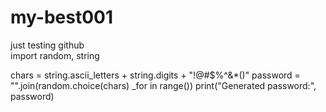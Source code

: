 # my-best001
just testing github  
import random, string

chars = string.ascii_letters + string.digits + "!@#$%^&*()"
password = "".join(random.choice(chars)  _for in range())
print("Generated password:", password)
